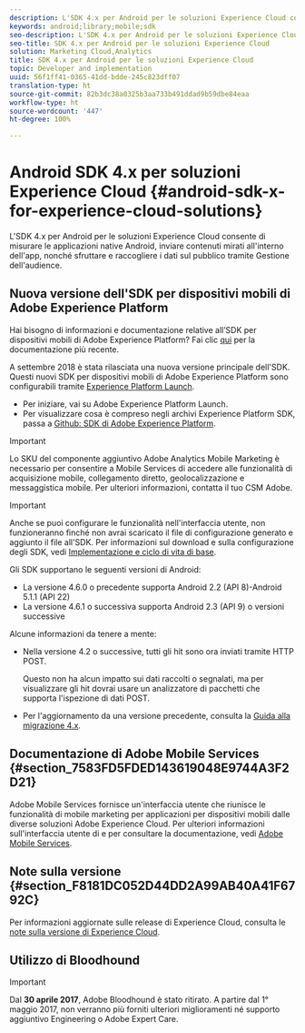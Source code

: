 ```yaml
---
description: L'SDK 4.x per Android per le soluzioni Experience Cloud consente di misurare le applicazioni native Android, inviare contenuti mirati all'interno dell'app, nonché sfruttare e raccogliere i dati sul pubblico tramite Gestione dell'audience.
keywords: android;library;mobile;sdk
seo-description: L'SDK 4.x per Android per le soluzioni Experience Cloud consente di misurare le applicazioni native Android, inviare contenuti mirati all'interno dell'app, nonché sfruttare e raccogliere i dati sul pubblico tramite Gestione dell'audience.
seo-title: SDK 4.x per Android per le soluzioni Experience Cloud
solution: Marketing Cloud,Analytics
title: SDK 4.x per Android per le soluzioni Experience Cloud
topic: Developer and implementation
uuid: 56f1ff41-0365-41dd-bdde-245c823dff07
translation-type: ht
source-git-commit: 82b3dc38a0325b3aa733b491ddad9b59dbe84eaa
workflow-type: ht
source-wordcount: '447'
ht-degree: 100%

---
```



# Android SDK 4.x per soluzioni Experience Cloud {#android-sdk-x-for-experience-cloud-solutions}

L&#39;SDK 4.x per Android per le soluzioni Experience Cloud consente di misurare le applicazioni native Android, inviare contenuti mirati all&#39;interno dell&#39;app, nonché sfruttare e raccogliere i dati sul pubblico tramite Gestione dell&#39;audience.

## Nuova versione dell&#39;SDK per dispositivi mobili di Adobe Experience Platform

Hai bisogno di informazioni e documentazione relative all’SDK per dispositivi mobili di Adobe Experience Platform? Fai clic [qui](https://aep-sdks.gitbook.io/docs/) per la documentazione più recente.

A settembre 2018 è stata rilasciata una nuova versione principale dell&#39;SDK. Questi nuovi SDK per dispositivi mobili di Adobe Experience Platform sono configurabili tramite [Experience Platform Launch](https://www.adobe.com/it/experience-platform/launch.html).

* Per iniziare, vai su Adobe Experience Platform Launch.
* Per visualizzare cosa è compreso negli archivi Experience Platform SDK, passa a [Github: SDK di Adobe Experience Platform](https://github.com/Adobe-Marketing-Cloud/acp-sdks).

>[!IMPORTANT]
>
>Lo SKU del componente aggiuntivo Adobe Analytics Mobile Marketing è necessario per consentire a Mobile Services di accedere alle funzionalità di acquisizione mobile, collegamento diretto, geolocalizzazione e messaggistica mobile. Per ulteriori informazioni, contatta il tuo CSM Adobe.

>[!IMPORTANT]
>
>Anche se puoi configurare le funzionalità nell&#39;interfaccia utente, non funzioneranno finché non avrai scaricato il file di configurazione generato e aggiunto il file all&#39;SDK. Per informazioni sul download e sulla configurazione degli SDK, vedi [Implementazione e ciclo di vita di base](/help/android/getting-started/dev-qs.md).

Gli SDK supportano le seguenti versioni di Android:

* La versione 4.6.0 o precedente supporta Android 2.2 (API 8)-Android 5.1.1 (API 22)
* La versione 4.6.1 o successiva supporta Android 2.3 (API 9) o versioni successive

Alcune informazioni da tenere a mente:

* Nella versione 4.2 o successive, tutti gli hit sono ora inviati tramite HTTP POST.

   Questo non ha alcun impatto sui dati raccolti o segnalati, ma per visualizzare gli hit dovrai usare un analizzatore di pacchetti che supporta l&#39;ispezione di dati POST.

* Per l&#39;aggiornamento da una versione precedente, consulta la [Guida alla migrazione 4.x](/help/android/getting-started/migration-v3.md).

## Documentazione di Adobe Mobile Services {#section_7583FD5FDED143619048E9744A3F2D21}

Adobe Mobile Services fornisce un&#39;interfaccia utente che riunisce le funzionalità di mobile marketing per applicazioni per dispositivi mobili dalle diverse soluzioni Adobe Experience Cloud. Per ulteriori informazioni sull&#39;interfaccia utente di e per consultare la documentazione, vedi [Adobe Mobile Services](https://docs.adobe.com/content/help/it-IT/mobile-services/using/home.html).

## Note sulla versione {#section_F8181DC052D44DD2A99AB40A41F6792C}

Per informazioni aggiornate sulle release di Experience Cloud, consulta le [note sulla versione di Experience Cloud](https://docs.adobe.com/content/help/it-IT/release-notes/experience-cloud/current.html).

## Utilizzo di Bloodhound

>[!IMPORTANT]
>
>Dal **30 aprile 2017**, Adobe Bloodhound è stato
ritirato. A partire dal 1° maggio 2017, non verranno più forniti ulteriori miglioramenti né supporto aggiuntivo Engineering o Adobe Expert Care.
